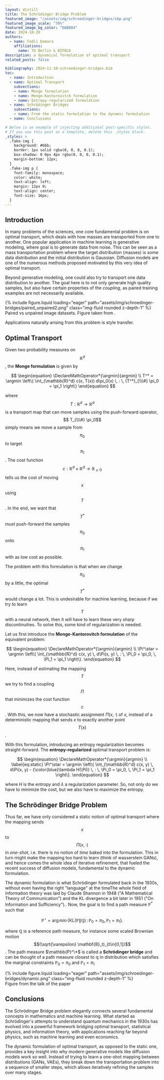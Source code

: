 ```yaml
---
layout: distill
title: The Schrödinger Bridge Problem
featured_image: "/assets/img/schroedinger-bridges/sbp.png"
featured_image_scale: "70%"
featured_image_bg_color: "DABD84"
date: 2024-10-20
authors:
  - name: Fadli Damara
    affiliations:
      name: TU Berlin & BIFOLD
description: a dynamical formulation of optimal transport
related_posts: false

bibliography: 2024-11-10-schroedinger-bridges.bib
toc:
  - name: Introduction
  - name: Optimal Transport
    subsections:
    - name: Monge formulation
    - name: Monge-Kantorovitch formulation
    - name: Entropy-regularized formulation
  - name: Schrödinger Bridges
    subsections:
    - name: From the static formulation to the dynamic formulation
  - name: Conclusions

# Below is an example of injecting additional post-specific styles.
# If you use this post as a template, delete this _styles block.
_styles: >
  .fake-img {
    background: #bbb;
    border: 1px solid rgba(0, 0, 0, 0.1);
    box-shadow: 0 0px 4px rgba(0, 0, 0, 0.1);
    margin-bottom: 12px;
  }
  .fake-img p {
    font-family: monospace;
    color: white;
    text-align: left;
    margin: 12px 0;
    text-align: center;
    font-size: 16px;
  }
---
```


## Introduction
In many problems of the sciences, one core fundamental problem is on optimal transport, which deals with how masses are transported from one to another. One popular application in machine learning is generative modeling, where goal is to generate data from noise. This can be seen as a mass transportation problem where the target distribution (masses) is some data distribution and the initial distribution is Gaussian. Diffusion models are one of the numerous methods proposed motivated by this very idea of optimal transport. 

Beyond generative modeling, one could also try to transport one data distribution to another. The goal here is to not only generate high quality samples, but also have certain properties of the *coupling*, as paired training examples are not necessarily available.

<div class="row mt-3">
    <div class="col-md-5 mx-auto mt-3 mt-md-0">
        {% include figure.liquid loading="eager" path="assets/img/schroedinger-bridges/paired_unpaired2.png" class="img-fluid rounded z-depth-1" %}
    </div>
</div>
<div class="caption">
    Paired vs unpaired image datasets. Figure taken from <d-cite key="CycleGAN2017"></d-cite>.
</div>

Applications naturally arising from this problem is style transfer.

## Optimal Transport

Given two probability measures on $$ \mathbb{R}^d $$, the **Monge formulation** is given by

$$
\begin{equation}
\DeclareMathOperator*{\argmin}{argmin} \\
T^* = \argmin \left\{ \int_{\mathbb{R}^d} c(x, T(x)) d\pi_0(x) \, : \, (T^*)_{\\\#} \pi_0 = \pi_1 \right\}
\end{equation}
$$

where $$ T: \mathbb{R}^d \to \mathbb{R}^d $$ is a transport map that can move samples using the push-forward operator, $$ T_{\\\#} \pi_0$$ simply means we move a sample from $$\pi_0$$ to target $$\pi_1$$.
The cost function $$ c: \mathbb{R}^d \times \mathbb{R}^d \to \mathbb{R}_{\geq 0} $$ tells us the cost of moving $$x$$ using $$T$$. In the end, we want that $$ T^* $$ must push-forward the samples $$ \pi_0 $$ onto $$ \pi_1 $$ with as low cost as possible.

The problem with this formulation is that when we change $$\pi_0$$ by a little, the optimal $$T^*$$ would change a lot. This is undesirable for machine learning, because if we try to learn $$T$$ with a neural network, then it will have to learn these very sharp discontinuities. To solve this, some kind of regularization is needed.

Let us first introduce the **Monge-Kantorovitch formulation** of the equivalent problem:

$$
\begin{equation}
\DeclareMathOperator*{\argmin}{argmin} \\
\Pi^\star = \argmin \left\{ \int_{\mathbb{R}^d} c(x, y) \, d\Pi(x, y) \, : \, \Pi_0 = \pi_0, \, \Pi_1 = \pi_1 \right\}.
\end{equation}
$$

Here, instead of estimating the mapping $$T$$ we try to find a coupling $$\Pi$$ that minimizes the cost function $$c$$. With this, we now have a stochastic assignment $\Pi(x,\cdot)$ of $x$, instead of a deterministic mapping that sends $x$ to exactly another point $$T(x)$$.

With this formulation, introducing an entropy regularization becomes straight-forward. The **entropy-regularized** optimal transport problem is:

$$
\begin{equation}
\DeclareMathOperator*{\argmin}{argmin} \\
\label{eq:static}
\Pi^\star = \argmin \left\{ \int_{\mathbb{R}^d} c(x, y) \, d\Pi(x, y) - {\color{blue}\lambda H(\Pi)} \, : \, \Pi_0 = \pi_0, \, \Pi_1 = \pi_1 \right\}.
\end{equation}
$$

where $H$ is the entropy and $\lambda$ a regularization parameter. So, not only do we have to minimize the cost, but we also have to maximize the entropy.

## The Schrödinger Bridge Problem
Thus far, we have only considered a static notion of optimal transport where the mapping sends $$x$$ to $$\Pi(x,\cdot)$$ in *one-shot*, i.e. there is no notion of *time* baked into the formulation. This in turn might make the mapping too hard to learn (think of wasserstein GANs), and hence comes the whole idea of iterative refinement, that fueled the recent success of diffusion models, fundamental to the dynamic formulation. 

The dynamic formulation is what Schrödinger formulated back in the 1930s, without even having the right "language" at the time<d-footnote>The whole field of information theory was laid by Claude Shannon in 1948 ("A Mathematical Theory of Communication") and the KL divergence a bit later in 1951 ("On Information and Sufficiency").</d-footnote>. Now, the goal is to find a path measure $\mathbb{P}^*$ such that

$$
\begin{equation}
\mathbb{P}^\star = \arg\min \left\{ \mathrm{KL}(\mathbb{P} \| \mathbb{Q}) \, : \, \mathbb{P}_0 = \pi_0, \, \mathbb{P}_1 = \pi_1 \right\}.
\end{equation}
$$

where $\mathbb{Q}$ is a reference path measure, for instance some scaled Brownian motion $$(\sqrt{\varepsilon} \mathbf{B}_t)_{t\in[0,1]}$$. The path measure  $\mathbb{P}^\*$ is called a **Schrödinger bridge** and can be thought of a path measure closest to $\mathbb{q}$ in distribution which satisfies the marginal constraints $\mathbb{P}_0 = \pi_0$ and $\mathbb{P}_1 = \pi_1$


<div class="row mt-3">
    <div class="col-md-5 mx-auto mt-3 mt-md-0">
        {% include figure.liquid loading="eager" path="assets/img/schroedinger-bridges/dynamic.png" class="img-fluid rounded z-depth-1" %}
    </div>
</div>
<div class="caption">
    Figure from the talk of the paper <d-cite key="DSBM"></d-cite>
</div>

## Conclusions

The Schrödinger Bridge problem elegantly connects several fundamental concepts in mathematics and machine learning. What started as Schrödinger's attempts to understand quantum mechanics in the 1930s has evolved into a powerful framework bridging optimal transport, statistical physics, and information theory, with applications reaching far beyond physics, such as machine learning and even economics.

The dynamic formulation of optimal transport, as opposed to the static one, provides a key insight into why modern generative models like diffusion models work so well. Instead of trying to learn a one-shot mapping between distributions (GANs, VAEs), they break down the transportation problem into a sequence of smaller steps, which allows iteratively refining the samples over many stages.


<!-- Write here:

This theme supports rendering beautiful math in inline and display modes using [MathJax 3](https://www.mathjax.org/) engine. You just need to surround your math expression with `$$`, like `$$ E = mc^2 $$`. If you leave it inside a paragraph, it will produce an inline expression, just like $$ E = mc^2 $$.

To use display mode, again surround your expression with `$$` and place it as a separate paragraph. Here is an example:

$$
\sum_{k=1}^\infty |\langle x, e_k \rangle|^2 \leq \|x\|^2
$$

You can also use `\begin{equation}...\end{equation}` instead of `$$` for display mode math.
MathJax will automatically number equations:

\begin{equation}
\label{eq:cauchy-schwarz}
\left( \sum_{k=1}^n a_k b_k \right)^2 \leq \left( \sum_{k=1}^n a_k^2 \right) \left( \sum_{k=1}^n b_k^2 \right)
\end{equation}

and by adding `\label{...}` inside the equation environment, we can now refer to the equation using `\eqref`.

Note that MathJax 3 is [a major re-write of MathJax](https://docs.mathjax.org/en/latest/upgrading/whats-new-3.0.html) that brought a significant improvement to the loading and rendering speed, which is now [on par with KaTeX](http://www.intmath.com/cg5/katex-mathjax-comparison.php). -->
